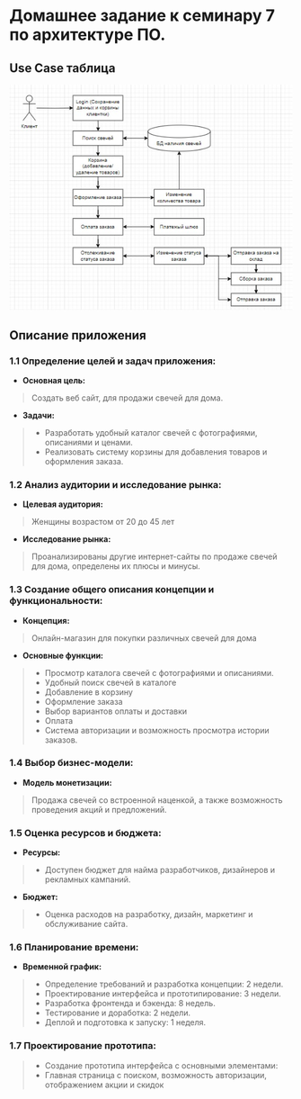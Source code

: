 # Домашнее задание к семинару 7 по архитектуре ПО.
## Use Case таблица
![Use Case таблица](https://github.com/MariyaNem/archi7/blob/main/1111.jpg)
## Описание приложения
### 1.1 **Определение целей и задач приложения:**

- **Основная цель:**
> Создать веб сайт, для продажи свечей для дома.
> 
- **Задачи:**
> - Разработать удобный каталог свечей с фотографиями, описаниями и ценами.
> - Реализовать систему корзины для добавления товаров и оформления заказа.

### 1.2 **Анализ аудитории и исследование рынка:**
- **Целевая аудитория:**
> Женщины возрастом от 20 до 45 лет
- **Исследование рынка:**
>  Проанализированы другие интернет-сайты по продаже свечей для дома, определены их плюсы и минусы.

### 1.3 Создание общего описания концепции и функциональности:
- **Концепция:**
> Онлайн-магазин для покупки различных свечей для дома
- **Основные функции:**
> - Просмотр каталога свечей с фотографиями и описаниями.
> - Удобный поиск свечей в каталоге
> - Добавление в корзину
> - Оформление заказа
> - Выбор вариантов оплаты и доставки
> - Оплата
> - Система авторизации и возможность просмотра истории заказов.

### 1.4 Выбор бизнес-модели:
- **Модель монетизации:**
> Продажа свечей со встроенной наценкой, а также возможность проведения акций и предложений.

### 1.5 Оценка ресурсов и бюджета:
- **Ресурсы:**
> - Доступен бюджет для найма разработчиков, дизайнеров и рекламных кампаний.
- **Бюджет:**
> - Оценка расходов на разработку, дизайн, маркетинг и обслуживание сайта.

### 1.6 Планирование времени:
- **Временной график:**
> - Определение требований и разработка концепции: 2 недели.
> - Проектирование интерфейса и прототипирование: 3 недели.
> - Разработка фронтенда и бэкенда: 8 недель.
> - Тестирование и доработка: 2 недели.
> - Деплой и подготовка к запуску: 1 неделя.

### 1.7 Проектирование прототипа:
> - Создание прототипа интерфейса с основными элементами:
> - Главная страница с поиском, возможность авторизации, отображением акции и скидок

